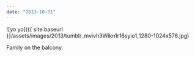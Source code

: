 ```yaml
---
date: "2013-10-31"
---
```


![yo yo]({{ site.baseurl }}/assets/images/2013/tumblr_mvivh3Wikn1r16syio1_1280-1024x576.jpg)

Family on the balcony.

